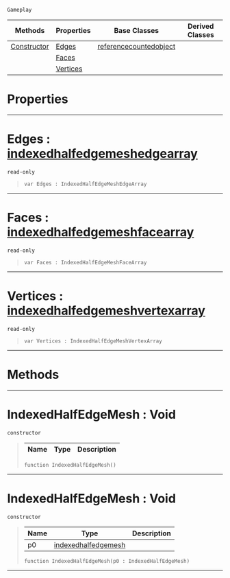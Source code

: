  `Gameplay`

|Methods|Properties|Base Classes|Derived Classes|
|---|---|---|---|
|[ Constructor](indexedhalfedgemesh.md#indexedhalfedgemesh-void)|[ Edges](indexedhalfedgemesh.md#edges-zilch-engine-docume)|[referencecountedobject](referencecountedobject.md)| |
| |[ Faces](indexedhalfedgemesh.md#faces-zilch-engine-docume)| | |
| |[ Vertices](indexedhalfedgemesh.md#vertices-zilch-engine-doc)| | |


 #  Properties


---  
 #  Edges : [indexedhalfedgemeshedgearray](indexedhalfedgemeshedgearray.md)

 `read-only`

> 
> ```TS:Nada
> var Edges : IndexedHalfEdgeMeshEdgeArray


---  
 #  Faces : [indexedhalfedgemeshfacearray](indexedhalfedgemeshfacearray.md)

 `read-only`

> 
> ```TS:Nada
> var Faces : IndexedHalfEdgeMeshFaceArray


---  
 #  Vertices : [indexedhalfedgemeshvertexarray](indexedhalfedgemeshvertexarray.md)

 `read-only`

> 
> ```TS:Nada
> var Vertices : IndexedHalfEdgeMeshVertexArray


---  
 #  Methods


---  
 #  IndexedHalfEdgeMesh : Void

 `constructor`

> 
> |Name|Type|Description|
> |---|---|---|
> ```TS:Nada
> function IndexedHalfEdgeMesh()
> ``` 


---  
 #  IndexedHalfEdgeMesh : Void

 `constructor`

> 
> |Name|Type|Description|
> |---|---|---|
> |p0|[indexedhalfedgemesh](indexedhalfedgemesh.md)| |
> ```TS:Nada
> function IndexedHalfEdgeMesh(p0 : IndexedHalfEdgeMesh)
> ``` 


---  
 

 